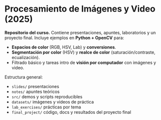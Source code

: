 # Procesamiento de Imágenes y Video (2025)

**Repositorio del curso.** Contiene presentaciones, apuntes, laboratorios y un proyecto final. Incluye ejemplos en **Python + OpenCV** para:
- **Espacios de color** (RGB, HSV, Lab) y **conversiones**.
- **Segmentación por color** (HSV) y **realce de color** (saturación/contraste, ecualización).
- Filtrado básico y tareas intro de **visión por computador** con imágenes y video.

Estructura general:
- `slides/` presentaciones
- `notes/` apuntes teóricos
- `src/` demos y scripts reproducibles
- `datasets/` imágenes y videos de práctica
- `lab_exercises/` prácticas por tema
- `final_project/` código, docs y resultados del proyecto final
